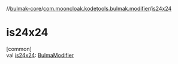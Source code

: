 //[bulmak-core](../../index.md)/[com.mooncloak.kodetools.bulmak.modifier](index.md)/[is24x24](is24x24.md)

# is24x24

[common]\
val [is24x24](is24x24.md): [BulmaModifier](-bulma-modifier/index.md)
